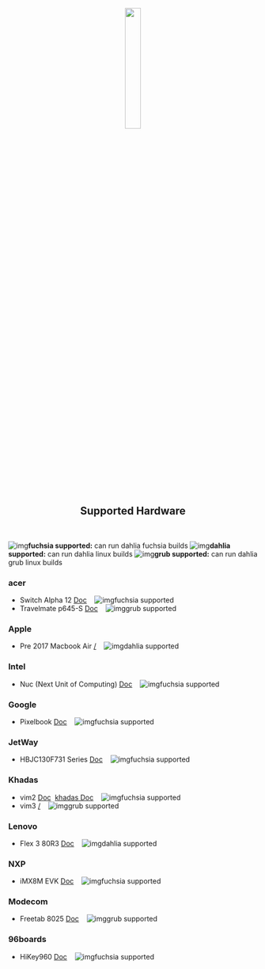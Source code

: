<p align="center">
  <img width="25%" src="https://github.com/dahlia-os/documentation/blob/master/assets/images/logo/dahlialogo.png"
</p>

<h2 align="center">
    <b>Supported Hardware</b> 
    </h2>
<br />

![img](https://github.com/HexaOneOfficial/documentation/blob/master/assets/images/icon/builds/fuchsia.png)**fuchsia supported:** can run dahlia fuchsia builds ![img](https://github.com/HexaOneOfficial/documentation/blob/master/assets/images/icon/builds/Dahlia.png)**dahlia supported:** can run dahlia linux builds ![img](https://github.com/HexaOneOfficial/documentation/blob/master/assets/images/icon/builds/Grub.png)**grub supported:** can run dahlia grub linux builds

### acer
- Switch Alpha 12 [Doc](https://fuchsia.dev/docs/development/hardware/acer12.md)&nbsp;&nbsp;&nbsp;&nbsp;![img](https://github.com/HexaOneOfficial/documentation/blob/master/assets/images/icon/builds/fuchsia.png)fuchsia supported
- Travelmate p645-S [Doc](https://github.com/dahlia-os/documentation/blob/master/assets/hardware/Acer/TravelMate/P/645-S/Acer-TravelMate-P645-S-documentation.md)&nbsp;&nbsp;&nbsp;&nbsp;![img](https://github.com/HexaOneOfficial/documentation/blob/master/assets/images/icon/builds/Grub.png)grub supported

### Apple
- Pre 2017 Macbook Air [/](https:)&nbsp;&nbsp;&nbsp;&nbsp;![img](https://github.com/HexaOneOfficial/documentation/blob/master/assets/images/icon/builds/Dahlia.png)dahlia supported

### Intel
- Nuc (Next Unit of Computing) [Doc](https://fuchsia.dev/docs/development/hardware/developing_on_nuc.md)&nbsp;&nbsp;&nbsp;&nbsp;![img](https://github.com/HexaOneOfficial/documentation/blob/master/assets/images/icon/builds/fuchsia.png)fuchsia supported

### Google
- Pixelbook [Doc](https://fuchsia.dev/docs/development/hardware/pixelbook.md)&nbsp;&nbsp;&nbsp;&nbsp;![img](https://github.com/HexaOneOfficial/documentation/blob/master/assets/images/icon/builds/fuchsia.png)fuchsia supported

### JetWay
- HBJC130F731 Series [Doc](https://fuchsia.dev/fuchsia-src/development/hardware/toulouse)&nbsp;&nbsp;&nbsp;&nbsp;![img](https://github.com/HexaOneOfficial/documentation/blob/master/assets/images/icon/builds/fuchsia.png)fuchsia supported

### Khadas
- vim2 [Doc](https://fuchsia.dev/docs/development/hardware/khadas-vim)&nbsp;&nbsp;[khadas Doc](https://docs.khadas.com/vim2/BuildFuchsia.html)&nbsp;&nbsp;&nbsp;&nbsp;![img](https://github.com/HexaOneOfficial/documentation/blob/master/assets/images/icon/builds/fuchsia.png)fuchsia supported
- vim3 [/](https:)&nbsp;&nbsp;&nbsp;&nbsp;![img](https://github.com/HexaOneOfficial/documentation/blob/master/assets/images/icon/builds/Grub.png)grub supported

### Lenovo
- Flex 3 80R3 [Doc](https://github.com/dahlia-os/documentation/blob/master/assets/hardware/Lenovo/Flex-3/80R3/Lenovo-Flex-3-80R3-documentation.md)&nbsp;&nbsp;&nbsp;&nbsp;![img](https://github.com/HexaOneOfficial/documentation/blob/master/assets/images/icon/builds/Dahlia.png)dahlia supported

### NXP
- iMX8M EVK [Doc](https://fuchsia.dev/fuchsia-src/development/hardware/imx8mevk)&nbsp;&nbsp;&nbsp;&nbsp;![img](https://github.com/HexaOneOfficial/documentation/blob/master/assets/images/icon/builds/fuchsia.png)fuchsia supported

### Modecom
- Freetab 8025 [Doc](https://github.com/dahlia-os/documentation/tree/master/assets/hardware/Freetab/8000-series/8025)&nbsp;&nbsp;&nbsp;&nbsp;![img](https://github.com/HexaOneOfficial/documentation/blob/master/assets/images/icon/builds/Grub.png)grub supported

### 96boards
- HiKey960 [Doc](https://fuchsia.dev/fuchsia-src/development/hardware/hikey960)&nbsp;&nbsp;&nbsp;&nbsp;![img](https://github.com/HexaOneOfficial/documentation/blob/master/assets/images/icon/builds/fuchsia.png)fuchsia supported







